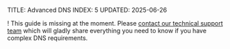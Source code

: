 TITLE: Advanced DNS
INDEX: 5
UPDATED: 2025-06-26

! This guide is missing at the moment. Please [contact our technical support team](https://prose.org/contact/) which will gladly share everything you need to know if you have complex DNS requirements.
